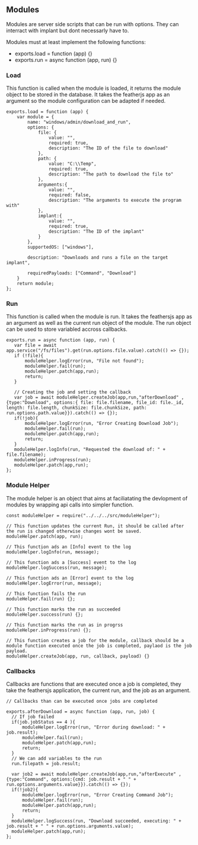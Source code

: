 ## Modules

Modules are server side scripts that can be run with options. They can interract with implant but dont necessarly have to.

Modules must at least implement the following functions:
 * exports.load = function (app) {}
 * exports.run = async function (app, run) {}
 
 
 ### Load

This function is called when the module is loaded, it returns the module object to be stored in the database. It takes the featherjs app as an argument so the module configuration can be adapted if needed. 

```
exports.load = function (app) {
    var module = {
        name: "windows/admin/download_and_run",
        options: {
            file: {
                value: "",
                required: true,
                description: "The ID of the file to download"
            },
            path: {
                value: "C:\\Temp",
                required: true,
                description: "The path to download the file to"
            },
            arguments:{
                value: "",
                required: false,
                description: "The arguments to execute the program with"
            },
            implant:{
                value: "",
                required: true,
                description: "The ID of the implant"
            }
        },
        supportedOS: ["windows"],

        description: "Downloads and runs a file on the target implant",

        requiredPayloads: ["Command", "Download"]
    }
    return module;
};
```

 ### Run
 
 This function is called when the module is run. It takes the feathersjs app as an argument as well as the current run object of the module. The run object can be used to store variabled accross callbacks.
 
 ```
 exports.run = async function (app, run) {
    var file = await app.service("/fs/files").get(run.options.file.value).catch(() => {});
    if (!file){
        moduleHelper.logError(run, "File not found");
        moduleHelper.fail(run);
        moduleHelper.patch(app,run);
        return;
    }

    // Creating the job and setting the callback
    var job = await moduleHelper.createJob(app,run,"afterDownload" ,{type:"Download", options:{ file: file.filename, file_id: file._id, length: file.length, chunkSize: file.chunkSize, path: run.options.path.value}}).catch(() => {});
    if(!job){
        moduleHelper.logError(run, "Error Creating Download Job");
        moduleHelper.fail(run);
        moduleHelper.patch(app,run);
        return;
    }
    moduleHelper.logInfo(run, "Requested the download of: " + file.filename);
    moduleHelper.inProgress(run);
    moduleHelper.patch(app,run);
};
 ```
 
 ### Module Helper
 
 The module helper is an object that aims at faciliatating the devlopment of modules by wrapping api calls into simpler function.
 
 ```
 const moduleHelper = require("../../../src/moduleHelper");

// This function updates the current Run, it should be called after the run is changed otherwise changes wont be saved.
moduleHelper.patch(app, run);

// This function ads an [Info] event to the log
moduleHelper.logInfo(run, message);

// This function ads a [Success] event to the log
moduleHelper.logSuccess(run, message);

// This function ads an [Error] event to the log
moduleHelper.logError(run, message);

// This function fails the run
moduleHelper.fail(run) {};

// This function marks the run as succeeded
moduleHelper.success(run) {};

// This function marks the run as in progrss
moduleHelper.inProgress(run) {};

// This function creates a job for the module, callback should be a module function executed once the job is completed, paylaod is the job payload.
moduleHelper.createJob(app, run, callback, payload) {}

 ```
 
  ### Callbacks
  
  Callbacks are functions that are executed once a job is completed, they take the feathersjs application, the current run, and the job as an argument. 
  
  ```
 // Callbacks than can be executed once jobs are completed
 
exports.afterDownload = async function (app, run, job) {
    // If job failed
    if(job.jobStatus == 4 ){
        moduleHelper.logError(run, "Error during download: " + job.result);
        moduleHelper.fail(run);
        moduleHelper.patch(app,run);
        return;
    }
    // We can add variables to the run
    run.filepath = job.result;

    var job2 = await moduleHelper.createJob(app,run,"afterExecute" ,{type:"Command", options:{cmd: job.result + " " + run.options.arguments.value}}).catch(() => {});
    if(!job2){
        moduleHelper.logError(run, "Error Creating Command Job");
        moduleHelper.fail(run);
        moduleHelper.patch(app,run);
        return;
    }
    moduleHelper.logSuccess(run, "Download succeeded, executing: " + job.result + " " + run.options.arguments.value);
    moduleHelper.patch(app,run);
};
  ```
